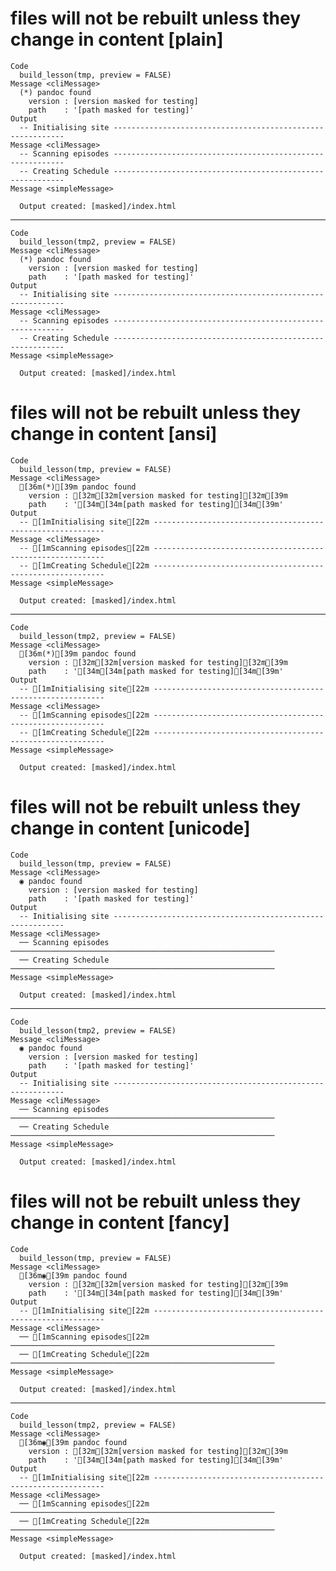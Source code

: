 # files will not be rebuilt unless they change in content [plain]

    Code
      build_lesson(tmp, preview = FALSE)
    Message <cliMessage>
      (*) pandoc found
        version : [version masked for testing]
        path    : '[path masked for testing]'
    Output
      -- Initialising site -----------------------------------------------------------
    Message <cliMessage>
      -- Scanning episodes -----------------------------------------------------------
      -- Creating Schedule -----------------------------------------------------------
    Message <simpleMessage>
      
      Output created: [masked]/index.html

---

    Code
      build_lesson(tmp2, preview = FALSE)
    Message <cliMessage>
      (*) pandoc found
        version : [version masked for testing]
        path    : '[path masked for testing]'
    Output
      -- Initialising site -----------------------------------------------------------
    Message <cliMessage>
      -- Scanning episodes -----------------------------------------------------------
      -- Creating Schedule -----------------------------------------------------------
    Message <simpleMessage>
      
      Output created: [masked]/index.html

# files will not be rebuilt unless they change in content [ansi]

    Code
      build_lesson(tmp, preview = FALSE)
    Message <cliMessage>
      [36m(*)[39m pandoc found
        version : [32m[32m[version masked for testing][32m[39m
        path    : '[34m[34m[path masked for testing][34m[39m'
    Output
      -- [1mInitialising site[22m -----------------------------------------------------------
    Message <cliMessage>
      -- [1mScanning episodes[22m -----------------------------------------------------------
      -- [1mCreating Schedule[22m -----------------------------------------------------------
    Message <simpleMessage>
      
      Output created: [masked]/index.html

---

    Code
      build_lesson(tmp2, preview = FALSE)
    Message <cliMessage>
      [36m(*)[39m pandoc found
        version : [32m[32m[version masked for testing][32m[39m
        path    : '[34m[34m[path masked for testing][34m[39m'
    Output
      -- [1mInitialising site[22m -----------------------------------------------------------
    Message <cliMessage>
      -- [1mScanning episodes[22m -----------------------------------------------------------
      -- [1mCreating Schedule[22m -----------------------------------------------------------
    Message <simpleMessage>
      
      Output created: [masked]/index.html

# files will not be rebuilt unless they change in content [unicode]

    Code
      build_lesson(tmp, preview = FALSE)
    Message <cliMessage>
      ◉ pandoc found
        version : [version masked for testing]
        path    : '[path masked for testing]'
    Output
      -- Initialising site -----------------------------------------------------------
    Message <cliMessage>
      ── Scanning episodes ───────────────────────────────────────────────────────────
      ── Creating Schedule ───────────────────────────────────────────────────────────
    Message <simpleMessage>
      
      Output created: [masked]/index.html

---

    Code
      build_lesson(tmp2, preview = FALSE)
    Message <cliMessage>
      ◉ pandoc found
        version : [version masked for testing]
        path    : '[path masked for testing]'
    Output
      -- Initialising site -----------------------------------------------------------
    Message <cliMessage>
      ── Scanning episodes ───────────────────────────────────────────────────────────
      ── Creating Schedule ───────────────────────────────────────────────────────────
    Message <simpleMessage>
      
      Output created: [masked]/index.html

# files will not be rebuilt unless they change in content [fancy]

    Code
      build_lesson(tmp, preview = FALSE)
    Message <cliMessage>
      [36m◉[39m pandoc found
        version : [32m[32m[version masked for testing][32m[39m
        path    : '[34m[34m[path masked for testing][34m[39m'
    Output
      -- [1mInitialising site[22m -----------------------------------------------------------
    Message <cliMessage>
      ── [1mScanning episodes[22m ───────────────────────────────────────────────────────────
      ── [1mCreating Schedule[22m ───────────────────────────────────────────────────────────
    Message <simpleMessage>
      
      Output created: [masked]/index.html

---

    Code
      build_lesson(tmp2, preview = FALSE)
    Message <cliMessage>
      [36m◉[39m pandoc found
        version : [32m[32m[version masked for testing][32m[39m
        path    : '[34m[34m[path masked for testing][34m[39m'
    Output
      -- [1mInitialising site[22m -----------------------------------------------------------
    Message <cliMessage>
      ── [1mScanning episodes[22m ───────────────────────────────────────────────────────────
      ── [1mCreating Schedule[22m ───────────────────────────────────────────────────────────
    Message <simpleMessage>
      
      Output created: [masked]/index.html

